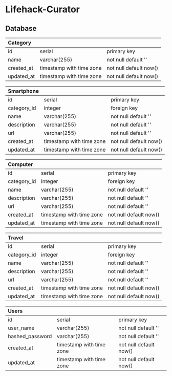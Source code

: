 # Lifehack-Curator

## Database

| Category   |                           |                         |
|:-----------|:--------------------------|:------------------------|
| id         | serial                    | primary key             |
| name       | varchar(255)              | not null default ''     |
| created_at | timestamp with time zone  | not null default now()  |
| updated_at | timestamp with time zone  | not null default now()  |

| Smartphone |                           |                         |
|:-----------|:--------------------------|:------------------------|
| id         | serial                    | primary key             |
| category_id| integer                   | foreign key             |
| name       | varchar(255)              | not null default ''     |
| description| varchar(255)              | not null default ''     |
| url        | varchar(255)              | not null default ''     |
| created_at | timestamp with time zone  | not null default now()  |
| updated_at | timestamp with time zone  | not null default now()  |


| Computer    |                           |                        |
|:------------|:--------------------------|:-----------------------|
| id         | serial                    | primary key             |
| category_id| integer                   | foreign key             |
| name       | varchar(255)              | not null default ''     |
| description| varchar(255)              | not null default ''     |
| url        | varchar(255)              | not null default ''     |
| created_at | timestamp with time zone  | not null default now()  |
| updated_at | timestamp with time zone  | not null default now()  |

| Travel        |                           |                        |
|:--------------|:--------------------------|:-----------------------|
| id           | serial                    | primary key             |
| category_id  | integer                   | foreign key             |
| name         | varchar(255)              | not null default ''     |
| description  | varchar(255)              | not null default ''     |
| url          | varchar(255)              | not null default ''     |
| created_at   | timestamp with time zone  | not null default now()  |
| updated_at   | timestamp with time zone  | not null default now()  |


| Users           |               |                                |
|:----------------|:--------------|:-------------------------------|
| id              | serial        | primary key                    |
| user_name       | varchar(255)  | not null default ''            |
| hashed_password | varchar(255)  | not null default ''            |
| created_at   | timestamp with time zone | not null default now() |
| updated_at   | timestamp with time zone | not null default now() |
